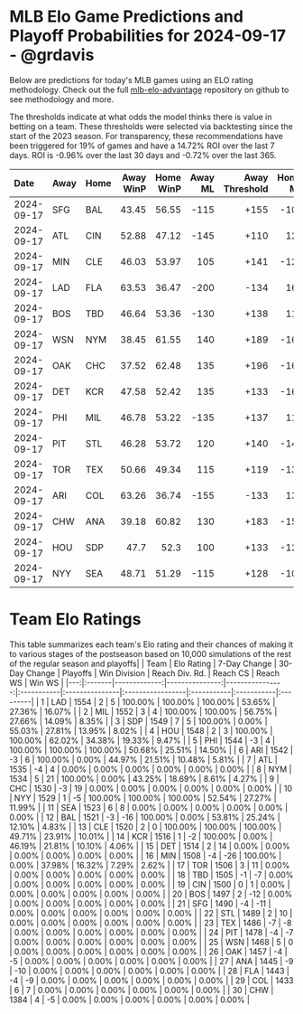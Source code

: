 # MLB Elo Game Predictions and Playoff Probabilities for 2024-09-17 - @grdavis
Below are predictions for today's MLB games using an ELO rating methodology. Check out the full [mlb-elo-advantage](https://github.com/grdavis/mlb-elo-advantage) repository on github to see methodology and more.

The thresholds indicate at what odds the model thinks there is value in betting on a team. These thresholds were selected via backtesting since the start of the 2023 season. For transparency, these recommendations have been triggered for 19% of games and have a 14.72% ROI over the last 7 days. ROI is -0.96% over the last 30 days and -0.72% over the last 365.

| Date       | Away   | Home   |   Away WinP |   Home WinP |   Away ML |   Away Threshold |   Home ML |   Home Threshold |
|:-----------|:-------|:-------|------------:|------------:|----------:|-----------------:|----------:|-----------------:|
| 2024-09-17 | SFG    | BAL    |       43.45 |       56.55 |      -115 |             +155 |      -105 |             -104 |
| 2024-09-17 | ATL    | CIN    |       52.88 |       47.12 |      -145 |             +110 |       120 |             +136 |
| 2024-09-17 | MIN    | CLE    |       46.03 |       53.97 |       105 |             +141 |      -125 |             +106 |
| 2024-09-17 | LAD    | FLA    |       63.53 |       36.47 |      -200 |             -134 |       165 |             +204 |
| 2024-09-17 | BOS    | TBD    |       46.64 |       53.36 |      -130 |             +138 |       110 |             +108 |
| 2024-09-17 | WSN    | NYM    |       38.45 |       61.55 |       140 |             +189 |      -165 |             -124 |
| 2024-09-17 | OAK    | CHC    |       37.52 |       62.48 |       135 |             +196 |      -160 |             -129 |
| 2024-09-17 | DET    | KCR    |       47.58 |       52.42 |       135 |             +133 |      -160 |             +112 |
| 2024-09-17 | PHI    | MIL    |       46.78 |       53.22 |      -135 |             +137 |       115 |             +109 |
| 2024-09-17 | PIT    | STL    |       46.28 |       53.72 |       120 |             +140 |      -145 |             +107 |
| 2024-09-17 | TOR    | TEX    |       50.66 |       49.34 |       115 |             +119 |      -135 |             +125 |
| 2024-09-17 | ARI    | COL    |       63.26 |       36.74 |      -155 |             -133 |       130 |             +202 |
| 2024-09-17 | CHW    | ANA    |       39.18 |       60.82 |       130 |             +183 |      -155 |             -121 |
| 2024-09-17 | HOU    | SDP    |       47.7  |       52.3  |       100 |             +133 |      -120 |             +112 |
| 2024-09-17 | NYY    | SEA    |       48.71 |       51.29 |      -115 |             +128 |      -105 |             +116 |

# Team Elo Ratings
This table summarizes each team's Elo rating and their chances of making it to various stages of the postseason based on 10,000 simulations of the rest of the regular season and playoffs|    | Team   |   Elo Rating |   7-Day Change |   30-Day Change | Playoffs   | Win Division   | Reach Div. Rd.   | Reach CS   | Reach WS   | Win WS   |
|---:|:-------|-------------:|---------------:|----------------:|:-----------|:---------------|:-----------------|:-----------|:-----------|:---------|
|  1 | LAD    |         1554 |              2 |               5 | 100.00%    | 100.00%        | 100.00%          | 53.65%     | 27.36%     | 16.07%   |
|  2 | MIL    |         1552 |              3 |               4 | 100.00%    | 100.00%        | 56.75%           | 27.66%     | 14.09%     | 8.35%    |
|  3 | SDP    |         1549 |              7 |               5 | 100.00%    | 0.00%          | 55.03%           | 27.81%     | 13.95%     | 8.02%    |
|  4 | HOU    |         1548 |              2 |               3 | 100.00%    | 100.00%        | 62.02%           | 34.38%     | 19.33%     | 9.47%    |
|  5 | PHI    |         1544 |             -3 |               4 | 100.00%    | 100.00%        | 100.00%          | 50.68%     | 25.51%     | 14.50%   |
|  6 | ARI    |         1542 |             -3 |               6 | 100.00%    | 0.00%          | 44.97%           | 21.51%     | 10.48%     | 5.81%    |
|  7 | ATL    |         1535 |             -4 |               4 | 0.00%      | 0.00%          | 0.00%            | 0.00%      | 0.00%      | 0.00%    |
|  8 | NYM    |         1534 |              5 |              21 | 100.00%    | 0.00%          | 43.25%           | 18.69%     | 8.61%      | 4.27%    |
|  9 | CHC    |         1530 |             -3 |              19 | 0.00%      | 0.00%          | 0.00%            | 0.00%      | 0.00%      | 0.00%    |
| 10 | NYY    |         1529 |              1 |              -5 | 100.00%    | 100.00%        | 100.00%          | 52.54%     | 27.27%     | 11.99%   |
| 11 | SEA    |         1523 |              6 |               8 | 0.00%      | 0.00%          | 0.00%            | 0.00%      | 0.00%      | 0.00%    |
| 12 | BAL    |         1521 |             -3 |             -16 | 100.00%    | 0.00%          | 53.81%           | 25.24%     | 12.10%     | 4.83%    |
| 13 | CLE    |         1520 |              2 |               0 | 100.00%    | 100.00%        | 100.00%          | 49.71%     | 23.91%     | 10.01%   |
| 14 | KCR    |         1516 |              1 |              -2 | 100.00%    | 0.00%          | 46.19%           | 21.81%     | 10.10%     | 4.06%    |
| 15 | DET    |         1514 |              2 |              14 | 0.00%      | 0.00%          | 0.00%            | 0.00%      | 0.00%      | 0.00%    |
| 16 | MIN    |         1508 |             -4 |             -26 | 100.00%    | 0.00%          | 37.98%           | 16.32%     | 7.29%      | 2.62%    |
| 17 | TOR    |         1506 |              3 |              11 | 0.00%      | 0.00%          | 0.00%            | 0.00%      | 0.00%      | 0.00%    |
| 18 | TBD    |         1505 |             -1 |              -7 | 0.00%      | 0.00%          | 0.00%            | 0.00%      | 0.00%      | 0.00%    |
| 19 | CIN    |         1500 |              0 |               1 | 0.00%      | 0.00%          | 0.00%            | 0.00%      | 0.00%      | 0.00%    |
| 20 | BOS    |         1497 |              2 |             -12 | 0.00%      | 0.00%          | 0.00%            | 0.00%      | 0.00%      | 0.00%    |
| 21 | SFG    |         1490 |             -4 |             -11 | 0.00%      | 0.00%          | 0.00%            | 0.00%      | 0.00%      | 0.00%    |
| 22 | STL    |         1489 |              2 |              10 | 0.00%      | 0.00%          | 0.00%            | 0.00%      | 0.00%      | 0.00%    |
| 23 | TEX    |         1486 |             -7 |              -8 | 0.00%      | 0.00%          | 0.00%            | 0.00%      | 0.00%      | 0.00%    |
| 24 | PIT    |         1478 |             -4 |              -7 | 0.00%      | 0.00%          | 0.00%            | 0.00%      | 0.00%      | 0.00%    |
| 25 | WSN    |         1468 |              5 |               0 | 0.00%      | 0.00%          | 0.00%            | 0.00%      | 0.00%      | 0.00%    |
| 26 | OAK    |         1457 |             -4 |              -5 | 0.00%      | 0.00%          | 0.00%            | 0.00%      | 0.00%      | 0.00%    |
| 27 | ANA    |         1445 |             -9 |             -10 | 0.00%      | 0.00%          | 0.00%            | 0.00%      | 0.00%      | 0.00%    |
| 28 | FLA    |         1443 |             -4 |              -9 | 0.00%      | 0.00%          | 0.00%            | 0.00%      | 0.00%      | 0.00%    |
| 29 | COL    |         1433 |              6 |               7 | 0.00%      | 0.00%          | 0.00%            | 0.00%      | 0.00%      | 0.00%    |
| 30 | CHW    |         1384 |              4 |              -5 | 0.00%      | 0.00%          | 0.00%            | 0.00%      | 0.00%      | 0.00%    |